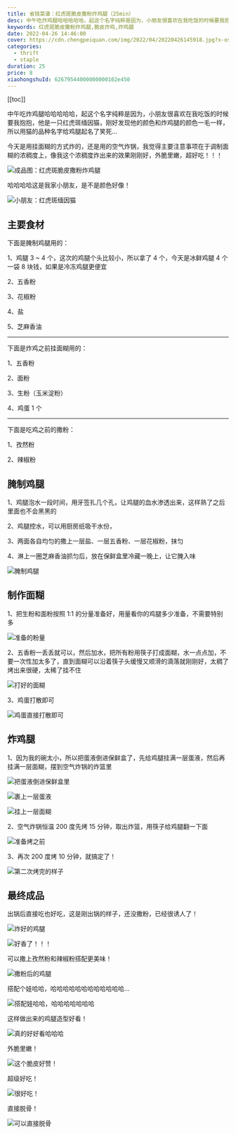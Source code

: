 ```yaml
---
title: 省钱菜谱：红虎斑脆皮撒粉炸鸡腿（25min）
desc: 中午吃炸鸡腿哈哈哈哈哈，起这个名字纯粹是因为，小朋友很喜欢在我吃饭的时候要我抱抱，他是一只红虎斑缅因猫（图9），刚好发现他的颜色和炸鸡腿的颜色一毛一样，所以用猫的品种名字给鸡腿起名了笑死…
keywords: 红虎斑脆皮撒粉炸鸡腿,脆皮炸鸡,炸鸡腿
date: 2022-04-26 14:46:00
cover: https://cdn.chengpeiquan.com/img/2022/04/20220426145918.jpg?x-oss-process=image/interlace,1
categories:
  - thrift
  - staple
duration: 25
price: 8
xiaohongshuId: 62679544000000000102e450
---
```


[[toc]]

中午吃炸鸡腿哈哈哈哈哈，起这个名字纯粹是因为，小朋友很喜欢在我吃饭的时候要我抱抱，他是一只红虎斑缅因猫，刚好发现他的颜色和炸鸡腿的颜色一毛一样，所以用猫的品种名字给鸡腿起名了笑死…

今天是用挂面糊的方式炸的，还是用的空气炸锅，我觉得主要注意事项在于调制面糊的浓稠度上，像我这个浓稠度炸出来的效果刚刚好，外脆里嫩，超好吃！！！

![成品图：红虎斑脆皮撒粉炸鸡腿](https://cdn.chengpeiquan.com/img/2022/04/20220426150121.jpg?x-oss-process=image/interlace,1)

哈哈哈哈这是我家小朋友，是不是颜色好像！

![小朋友：红虎斑缅因猫](https://cdn.chengpeiquan.com/img/2022/04/20220426150127.jpg?x-oss-process=image/interlace,1)

## 主要食材

下面是腌制鸡腿用的：

1、鸡腿 3 ~ 4 个，这次的鸡腿个头比较小，所以拿了 4 个，今天是冰鲜鸡腿 4 个一袋 8 块钱，如果是冷冻鸡腿更便宜

2、五香粉

3、花椒粉

4、盐

5、芝麻香油

---

下面是炸鸡之前挂面糊用的：

1、五香粉

2、面粉

3、生粉（玉米淀粉）

4、鸡蛋 1 个

---

下面是吃鸡之前的撒粉：

1、孜然粉

2、辣椒粉

## 腌制鸡腿

1、鸡腿泡水一段时间，用牙签扎几个孔，让鸡腿的血水渗透出来，这样熟了之后里面也不会黑黑的

2、鸡腿控水，可以用厨房纸吸干水份，

3、两面各自均匀的撒上一层盐、一层五香粉、一层花椒粉，抹匀

4、淋上一圈芝麻香油抓匀后，放在保鲜盒里冷藏一晚上，让它腌入味

![腌制鸡腿](https://cdn.chengpeiquan.com/img/2022/04/20220426150130.jpg?x-oss-process=image/interlace,1)

## 制作面糊

1、把生粉和面粉按照 1:1 的分量准备好，用量看你的鸡腿多少准备，不需要特别多

![准备的粉量](https://cdn.chengpeiquan.com/img/2022/04/20220426150128.jpg?x-oss-process=image/interlace,1)

2、五香粉一丢丢就可以，然后加水，把所有粉用筷子打成面糊，水一点点加，不要一次性加太多了，直到面糊可以沿着筷子头缓慢又顺滑的滴落就刚刚好，太稠了烤出来很硬，太稀了挂不住

![打好的面糊](https://cdn.chengpeiquan.com/img/2022/04/20220426150129.jpg?x-oss-process=image/interlace,1)

3、鸡蛋打散即可

![鸡蛋直接打散即可](https://cdn.chengpeiquan.com/img/2022/04/20220426150131.jpg?x-oss-process=image/interlace,1)

## 炸鸡腿

1、因为我的碗太小，所以把蛋液倒进保鲜盒了，先给鸡腿挂满一层蛋液，然后再挂满一层面糊，摆到空气炸锅的炸篮里

![把蛋液倒进保鲜盒里](https://cdn.chengpeiquan.com/img/2022/04/20220426150113.jpg?x-oss-process=image/interlace,1)

![裹上一层蛋液](https://cdn.chengpeiquan.com/img/2022/04/20220426150114.jpg?x-oss-process=image/interlace,1)

![挂上一层面糊](https://cdn.chengpeiquan.com/img/2022/04/20220426150115.jpg?x-oss-process=image/interlace,1)

2、空气炸锅恒温 200 度先烤 15 分钟，取出炸篮，用筷子给鸡腿翻一下面

![准备烤之前](https://cdn.chengpeiquan.com/img/2022/04/20220426150116.jpg?x-oss-process=image/interlace,1)

3、再次 200 度烤 10 分钟，就搞定了！

![第二次烤完的样子](https://cdn.chengpeiquan.com/img/2022/04/20220426150117.jpg?x-oss-process=image/interlace,1)

## 最终成品

出锅后直接吃也好吃，这是刚出锅的样子，还没撒粉，已经很诱人了！

![炸好的鸡腿](https://cdn.chengpeiquan.com/img/2022/04/20220426150118.jpg?x-oss-process=image/interlace,1)

![好香了！！！](https://cdn.chengpeiquan.com/img/2022/04/20220426150119.jpg?x-oss-process=image/interlace,1)

可以撒上孜然粉和辣椒粉搭配更美味！

![撒粉后的鸡腿](https://cdn.chengpeiquan.com/img/2022/04/20220426150120.jpg?x-oss-process=image/interlace,1)

搭配个娃哈哈，哈哈哈哈哈哈哈哈哈哈哈哈…

![搭配娃哈哈，哈哈哈哈哈哈哈](https://cdn.chengpeiquan.com/img/2022/04/20220426150122.jpg?x-oss-process=image/interlace,1)

这样做出来的鸡腿造型好看！

![真的好好看哈哈哈](https://cdn.chengpeiquan.com/img/2022/04/20220426150123.jpg?x-oss-process=image/interlace,1)

外脆里嫩！

![这个脆皮好赞！](https://cdn.chengpeiquan.com/img/2022/04/20220426150124.jpg?x-oss-process=image/interlace,1)

超级好吃！

![很好吃！](https://cdn.chengpeiquan.com/img/2022/04/20220426150125.jpg?x-oss-process=image/interlace,1)

直接脱骨！

![可以直接脱骨](https://cdn.chengpeiquan.com/img/2022/04/20220426150126.jpg?x-oss-process=image/interlace,1)
